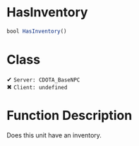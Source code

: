 # HasInventory
```js	
bool HasInventory()
```
# Class
✔ `Server: CDOTA_BaseNPC`  
✖ `Client: undefined`  

# Function Description
Does this unit have an inventory.
